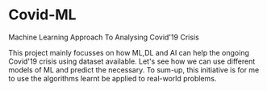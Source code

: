 # Covid-ML
Machine Learning Approach To Analysing Covid'19 Crisis

This project mainly focusses on how ML,DL and AI can help the ongoing Covid'19 crisis using dataset available. Let's see how we can use different models of ML and predict the necessary. To sum-up, this initiative is for me to use the algorithms learnt be applied to real-world problems. 
